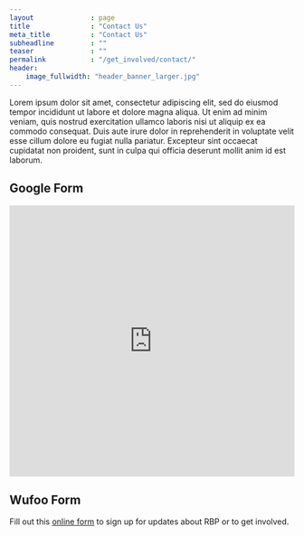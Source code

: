 ```yaml
---
layout              : page
title               : "Contact Us"
meta_title          : "Contact Us"
subheadline         : ""
teaser              : ""
permalink           : "/get_involved/contact/"
header:
    image_fullwidth: "header_banner_larger.jpg"
---
```

<p>Lorem ipsum dolor sit amet, consectetur adipiscing elit, sed do eiusmod tempor incididunt ut labore et dolore magna aliqua. Ut enim ad minim veniam, quis nostrud exercitation ullamco laboris nisi ut aliquip ex ea commodo consequat. Duis aute irure dolor in reprehenderit in voluptate velit esse cillum dolore eu fugiat nulla pariatur. Excepteur sint occaecat cupidatat non proident, sunt in culpa qui officia deserunt mollit anim id est laborum.</p>

<h2>Google Form</h2>

<iframe src="https://docs.google.com/forms/d/e/1FAIpQLSdQG8DOFnTxyP4HL1UXzFmh52QdZgXVOaqYiKtu48WJEM06Zw/viewform?embedded=true" width="100%" height="480" frameborder="0" marginheight="0" marginwidth="0">Loading…</iframe>

<br>

<h2>Wufoo Form</h2>
<div id="wufoo-zxcfkfy16awmv6"> Fill out this <a href="https://formforms.wufoo.com/forms/zxcfkfy16awmv6">online form</a> to sign up for updates about RBP or to get involved. </div> <script type="text/javascript"> var zxcfkfy16awmv6; (function(d, t) { var s = d.createElement(t), options = { 'userName':'formforms', 'formHash':'zxcfkfy16awmv6', 'autoResize':true, 'height':'480', 'async':true, 'host':'wufoo.com', 'header':'show', 'ssl':true }; s.src = ('https:' == d.location.protocol ?'https://':'http://') + 'secure.wufoo.com/scripts/embed/form.js'; s.onload = s.onreadystatechange = function() { var rs = this.readyState; if (rs) if (rs != 'complete') if (rs != 'loaded') return; try { zxcfkfy16awmv6 = new WufooForm(); zxcfkfy16awmv6.initialize(options); zxcfkfy16awmv6.display(); } catch (e) { } }; var scr = d.getElementsByTagName(t)[0], par = scr.parentNode; par.insertBefore(s, scr); })(document, 'script'); </script>